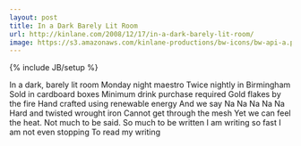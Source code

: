 ```yaml
---
layout: post
title: In a Dark Barely Lit Room
url: http://kinlane.com/2008/12/17/in-a-dark-barely-lit-room/
image: https://s3.amazonaws.com/kinlane-productions/bw-icons/bw-api-a.png
---
```

{% include JB/setup %}
<p>
     In a dark, barely lit room Monday night maestro Twice nightly in Birmingham Sold in cardboard boxes Minimum drink purchase required Gold flakes by the fire Hand crafted using renewable energy And we say Na Na Na Na Na Hard and twisted wrought iron Cannot get through the mesh Yet we can feel the heat. Not much to be said. So much to be written I am writing so fast I am not even stopping To read my writing
</p>